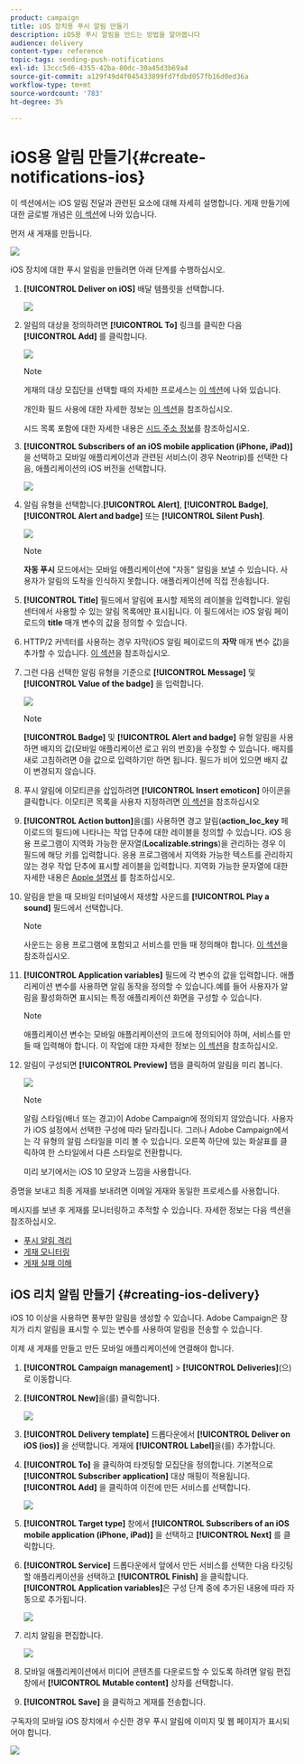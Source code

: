 ```yaml
---
product: campaign
title: iOS 장치용 푸시 알림 만들기
description: iOS용 푸시 알림을 만드는 방법을 알아봅니다
audience: delivery
content-type: reference
topic-tags: sending-push-notifications
exl-id: 13ccc5d6-4355-42ba-80dc-30a45d3b69a4
source-git-commit: a129f49d4f045433899fd7fdbd057fb16d0ed36a
workflow-type: tm+mt
source-wordcount: '783'
ht-degree: 3%

---
```


# iOS용 알림 만들기{#create-notifications-ios}

이 섹션에서는 iOS 알림 전달과 관련된 요소에 대해 자세히 설명합니다. 게재 만들기에 대한 글로벌 개념은 [이 섹션](steps-about-delivery-creation-steps.md)에 나와 있습니다.

먼저 새 게재를 만듭니다.

![](assets/nmac_delivery_1.png)

iOS 장치에 대한 푸시 알림을 만들려면 아래 단계를 수행하십시오.

1. **[!UICONTROL Deliver on iOS]** 배달 템플릿을 선택합니다.

   ![](assets/nmac_delivery_ios_1.png)

1. 알림의 대상을 정의하려면 **[!UICONTROL To]** 링크를 클릭한 다음 **[!UICONTROL Add]** 를 클릭합니다.

   ![](assets/nmac_delivery_ios_2.png)

   >[!NOTE]
   >
   >게재의 대상 모집단을 선택할 때의 자세한 프로세스는 [이 섹션](steps-defining-the-target-population.md)에 나와 있습니다.
   >
   >개인화 필드 사용에 대한 자세한 정보는 [이 섹션](about-personalization.md)을 참조하십시오.
   >
   >시드 목록 포함에 대한 자세한 내용은 [시드 주소 정보](about-seed-addresses.md)를 참조하십시오.

1. **[!UICONTROL Subscribers of an iOS mobile application (iPhone, iPad)]** 을 선택하고 모바일 애플리케이션과 관련된 서비스(이 경우 Neotrip)를 선택한 다음, 애플리케이션의 iOS 버전을 선택합니다.

   ![](assets/nmac_delivery_ios_3.png)

1. 알림 유형을 선택합니다.**[!UICONTROL Alert]**, **[!UICONTROL Badge]**, **[!UICONTROL Alert and badge]** 또는 **[!UICONTROL Silent Push]**.

   ![](assets/nmac_delivery_ios_4.png)

   >[!NOTE]
   >
   >**자동 푸시** 모드에서는 모바일 애플리케이션에 &quot;자동&quot; 알림을 보낼 수 있습니다. 사용자가 알림의 도착을 인식하지 못합니다. 애플리케이션에 직접 전송됩니다.

1. **[!UICONTROL Title]** 필드에서 알림에 표시할 제목의 레이블을 입력합니다. 알림 센터에서 사용할 수 있는 알림 목록에만 표시됩니다. 이 필드에서는 iOS 알림 페이로드의 **title** 매개 변수의 값을 정의할 수 있습니다.

1. HTTP/2 커넥터를 사용하는 경우 자막(iOS 알림 페이로드의 **자막** 매개 변수 값)을 추가할 수 있습니다. [이 섹션](configuring-the-mobile-application.md)을 참조하십시오.

1. 그런 다음 선택한 알림 유형을 기준으로 **[!UICONTROL Message]** 및 **[!UICONTROL Value of the badge]** 을 입력합니다.

   ![](assets/nmac_delivery_ios_5.png)

   >[!NOTE]
   >
   >**[!UICONTROL Badge]** 및  **[!UICONTROL Alert and badge]** 유형 알림을 사용하면 배지의 값(모바일 애플리케이션 로고 위의 번호)을 수정할 수 있습니다. 배지를 새로 고침하려면 0을 값으로 입력하기만 하면 됩니다. 필드가 비어 있으면 배지 값이 변경되지 않습니다.

1. 푸시 알림에 이모티콘을 삽입하려면 **[!UICONTROL Insert emoticon]** 아이콘을 클릭합니다. 이모티콘 목록을 사용자 지정하려면 [이 섹션](customizing-emoticon-list.md)을 참조하십시오

1. **[!UICONTROL Action button]**&#x200B;을(를) 사용하면 경고 알림(**action_loc_key** 페이로드의 필드)에 나타나는 작업 단추에 대한 레이블을 정의할 수 있습니다. iOS 응용 프로그램이 지역화 가능한 문자열(**Localizable.strings**)을 관리하는 경우 이 필드에 해당 키를 입력합니다. 응용 프로그램에서 지역화 가능한 텍스트를 관리하지 않는 경우 작업 단추에 표시할 레이블을 입력합니다. 지역화 가능한 문자열에 대한 자세한 내용은 [Apple 설명서](https://developer.apple.com/library/archive/documentation/NetworkingInternet/Conceptual/RemoteNotificationsPG/CreatingtheNotificationPayload.html#//apple_ref/doc/uid/TP40008194-CH10-SW1) 를 참조하십시오.
1. 알림을 받을 때 모바일 터미널에서 재생할 사운드를 **[!UICONTROL Play a sound]** 필드에서 선택합니다.

   >[!NOTE]
   >
   >사운드는 응용 프로그램에 포함되고 서비스를 만들 때 정의해야 합니다. [이 섹션](configuring-the-mobile-application.md#configuring-external-account-ios)을 참조하십시오.

1. **[!UICONTROL Application variables]** 필드에 각 변수의 값을 입력합니다. 애플리케이션 변수를 사용하면 알림 동작을 정의할 수 있습니다.예를 들어 사용자가 알림을 활성화하면 표시되는 특정 애플리케이션 화면을 구성할 수 있습니다.

   >[!NOTE]
   >
   >애플리케이션 변수는 모바일 애플리케이션의 코드에 정의되어야 하며, 서비스를 만들 때 입력해야 합니다. 이 작업에 대한 자세한 정보는 [이 섹션](configuring-the-mobile-application.md)을 참조하십시오.

1. 알림이 구성되면 **[!UICONTROL Preview]** 탭을 클릭하여 알림을 미리 봅니다.

   ![](assets/nmac_intro_2.png)

   >[!NOTE]
   >
   >알림 스타일(배너 또는 경고)이 Adobe Campaign에 정의되지 않았습니다. 사용자가 iOS 설정에서 선택한 구성에 따라 달라집니다. 그러나 Adobe Campaign에서는 각 유형의 알림 스타일을 미리 볼 수 있습니다. 오른쪽 하단에 있는 화살표를 클릭하여 한 스타일에서 다른 스타일로 전환합니다.
   >
   >미리 보기에서는 iOS 10 모양과 느낌을 사용합니다.

증명을 보내고 최종 게재를 보내려면 이메일 게재와 동일한 프로세스를 사용합니다.

메시지를 보낸 후 게재를 모니터링하고 추적할 수 있습니다. 자세한 정보는 다음 섹션을 참조하십시오.

* [푸시 알림 격리](understanding-quarantine-management.md#push-notification-quarantines)
* [게재 모니터링](about-delivery-monitoring.md)
* [게재 실패 이해](understanding-delivery-failures.md)


## iOS 리치 알림 만들기 {#creating-ios-delivery}

iOS 10 이상을 사용하면 풍부한 알림을 생성할 수 있습니다. Adobe Campaign은 장치가 리치 알림을 표시할 수 있는 변수를 사용하여 알림을 전송할 수 있습니다.

이제 새 게재를 만들고 만든 모바일 애플리케이션에 연결해야 합니다.

1. **[!UICONTROL Campaign management]** > **[!UICONTROL Deliveries]**(으)로 이동합니다.

1. **[!UICONTROL New]**&#x200B;을(를) 클릭합니다.

   ![](assets/nmac_android_3.png)

1. **[!UICONTROL Delivery template]** 드롭다운에서 **[!UICONTROL Deliver on iOS (ios)]** 을 선택합니다. 게재에 **[!UICONTROL Label]**&#x200B;을(를) 추가합니다.

1. **[!UICONTROL To]** 을 클릭하여 타겟팅할 모집단을 정의합니다. 기본적으로 **[!UICONTROL Subscriber application]** 대상 매핑이 적용됩니다. **[!UICONTROL Add]** 을 클릭하여 이전에 만든 서비스를 선택합니다.

   ![](assets/nmac_ios_9.png)

1. **[!UICONTROL Target type]** 창에서 **[!UICONTROL Subscribers of an iOS mobile application (iPhone, iPad)]** 을 선택하고 **[!UICONTROL Next]** 를 클릭합니다.

1. **[!UICONTROL Service]** 드롭다운에서 앞에서 만든 서비스를 선택한 다음 타깃팅할 애플리케이션을 선택하고 **[!UICONTROL Finish]** 을 클릭합니다.
**[!UICONTROL Application variables]**&#x200B;은 구성 단계 중에 추가된 내용에 따라 자동으로 추가됩니다.

   ![](assets/nmac_ios_6.png)

1. 리치 알림을 편집합니다.

   ![](assets/nmac_ios_7.png)

1. 모바일 애플리케이션에서 미디어 콘텐츠를 다운로드할 수 있도록 하려면 알림 편집 창에서 **[!UICONTROL Mutable content]** 상자를 선택합니다.

1. **[!UICONTROL Save]** 을 클릭하고 게재를 전송합니다.

구독자의 모바일 iOS 장치에서 수신한 경우 푸시 알림에 이미지 및 웹 페이지가 표시되어야 합니다.

![](assets/nmac_ios_8.png)

